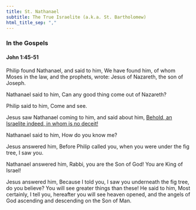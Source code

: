 ```yaml
---
title: St. Nathanael
subtitle: The True Israelite (a.k.a. St. Bartholomew)
html_title_sep: ","
---
```



### In the Gospels

#### John 1:45-51

Philip found Nathanael, and said to him, We have found him, of whom Moses in
the law, and the prophets, wrote: Jesus of Nazareth, the son of Joseph.

Nathanael said to him, Can any good thing come out of Nazareth?

Philip said to him, Come and see.

Jesus saw Nathanael coming to him, and said about him, <u>Behold, an Israelite
indeed, in whom is no deceit!</u>

Nathanael said to him, How do you know me?

Jesus answered him, Before Philip called you, when you were under the fig tree,
I saw you.

Nathanael answered him, Rabbi, you are the Son of God! You are King of Israel!

Jesus answered him, Because I told you, I saw you underneath the fig tree, do
you believe? You will see greater things than these! He said to him, Most
certainly, I tell you, hereafter you will see heaven opened, and the angels of
God ascending and descending on the Son of Man.
